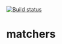 [![Build status](https://ci.appveyor.com/api/projects/status/amfjlskx8oqunekm?svg=true)](https://ci.appveyor.com/project/Lozick13/matchers)
# matchers
